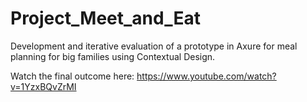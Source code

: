 # Project_Meet_and_Eat
Development and iterative evaluation of a prototype in Axure for meal planning for big families using Contextual Design.

Watch the final outcome here: https://www.youtube.com/watch?v=1YzxBQvZrMI
